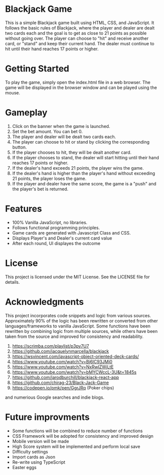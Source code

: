 
# Blackjack Game

This is a simple Blackjack game built using HTML, CSS, and JavaScript. It follows the basic rules of Blackjack, where the player and dealer are dealt two cards each and the goal is to get as close to 21 points as possible without going over. The player can choose to "hit" and receive another card, or "stand" and keep their current hand. The dealer must continue to hit until their hand reaches 17 points or higher.

# Getting Started

To play the game, simply open the index.html file in a web browser. The game will be displayed in the browser window and can be played using the mouse.

# Gameplay

1. Click on the banner when the game is launched. 
2. Set the bet amount. You can bet 0.
3. The player and dealer will be dealt two cards each.
4. The player can choose to hit or stand by clicking the corresponding button.
5. If the player chooses to hit, they will be dealt another card.
6. If the player chooses to stand, the dealer will start hitting until their hand reaches 17 points or higher.
7. If the dealer's hand exceeds 21 points, the player wins the game.
8. If the dealer's hand is higher than the player's hand without exceeding 21 points, the player loses the game.
9. If the player and dealer have the same score, the game is a "push" and the player's bet is returned.


# Features

* 100% Vanilla JavaScript, no libraries.
* Follows functional programming principles.
* Game cards are generated with Javascript Class and CSS.
* Displays Player's and Dealer's current card value
* After each round, UI displayes the outcome 

# License
This project is licensed under the MIT License. See the LICENSE file for details.


# Acknowledgments

This project incorporates code snippets and logic from various sources. Approximately 90% of the logic has been rewritten or converted from other languages/frameworks to vanilla JavaScript. Some functions have been rewritten by combining logic from multiple sources, while others have been taken from the source and improved for consistency and readability.

1. https://scrimba.com/playlist/p3py7U7
2. https://github.com/jacquelynmarcella/blackjack
3. https://wsvincent.com/javascript-object-oriented-deck-cards/
4. https://www.youtube.com/watch?v=Bj6lC93JMi0
5. https://www.youtube.com/watch?v=NxRwIZWjLtE
6. https://www.youtube.com/watch?v=bMYCWccL-3U&t=1845s
7. https://github.com/jarodburchill/blackjack-react-app
8. https://github.com/chirag-23/Black-Jack-Game
9. https://codepen.io/pmk/pen/GgrJRq (Poker chips)

and numerious Google searches and indie blogs.

# Future improvments
 
* Some functions will be combined to reduce number of functions 
* CSS Framework will be adopted for consistency and improved design
* Mobile version will be made
* High Score system will be implemented and perform local save
* Difficulty settings
* Import cards as Json
* Re-write using TypeScript
* Easter eggs
